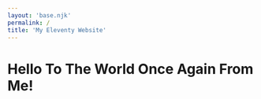 ```yaml
---
layout: 'base.njk'
permalink: /
title: 'My Eleventy Website'
---
```


# Hello To The World Once Again From Me!
